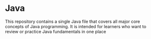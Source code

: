 # Java
This repository contains a single Java file that covers all major core concepts of Java programming. It is intended for learners who want to review or practice Java fundamentals in one place
